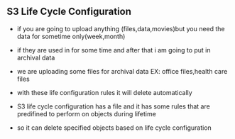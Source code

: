 ## S3 Life Cycle Configuration

* if you are going to upload anything (files,data,movies)but you need the data for sometime only(week,month)

* if they are used in for some time and after that i am going to put in archival data

* we are uploading some files for archival data 
   EX: office files,health care files

* with these life configuration rules it will delete automatically 

* S3 life cycle configuration has a file and it has some rules that are predifined to perform on objects during lifetime

* so it can delete specified objects based on life cycle configuration
